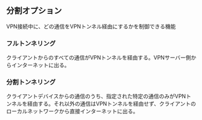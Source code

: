 ## 分割オプション
VPN接続中に、どの通信をVPNトンネル経由にするかを制御できる機能
### フルトンネリング
クライアントからのすべての通信がVPNトンネルを経由する。VPNサーバー側からインターネットに出る。
### 分割トンネリング
クライアントデバイスからの通信のうち、指定された特定の通信のみがVPNトンネルを経由する。それ以外の通信はVPNトンネルを経由せず、クライアントのローカルネットワークから直接インターネットに出る。